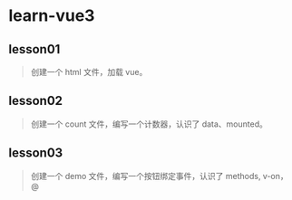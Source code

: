 # learn-vue3

## lesson01

> 创建一个 html 文件，加载 vue。

## lesson02

> 创建一个 count 文件，编写一个计数器，认识了 data、mounted。

## lesson03

> 创建一个 demo 文件，编写一个按钮绑定事件，认识了 methods, v-on，@
